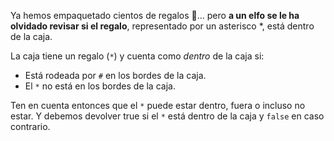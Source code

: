 Ya hemos empaquetado cientos de regalos 🎁… pero **a un elfo se le ha olvidado revisar si el regalo**, representado por un asterisco *, está dentro de la caja.

La caja tiene un regalo (`*`) y cuenta como *dentro* de la caja si:

- Está rodeada por `#` en los bordes de la caja.
- El `*` no está en los bordes de la caja.

Ten en cuenta entonces que el `*` puede estar dentro, fuera o incluso no estar. Y debemos devolver true si el `*` está dentro de la caja y `false` en caso contrario.